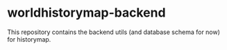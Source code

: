 # worldhistorymap-backend
This repository contains the backend utils (and database schema for now) for historymap. 
